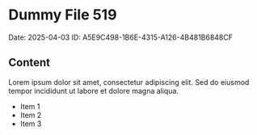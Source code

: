 # Dummy File 519

Date: 2025-04-03
ID: A5E9C498-1B6E-4315-A126-4B481B6848CF

## Content

Lorem ipsum dolor sit amet, consectetur adipiscing elit.
Sed do eiusmod tempor incididunt ut labore et dolore magna aliqua.

* Item 1
* Item 2
* Item 3
